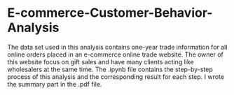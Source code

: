 # E-commerce-Customer-Behavior-Analysis
The data set used in this analysis contains one-year trade information for all online orders placed in an e-commerce online trade website. The owner of this website focus on gift sales and have many clients acting like wholesalers at the same time.
The .ipynb file contains the step-by-step process of this analysis and the corresponding result for each step.
I wrote the summary part in the .pdf file.
